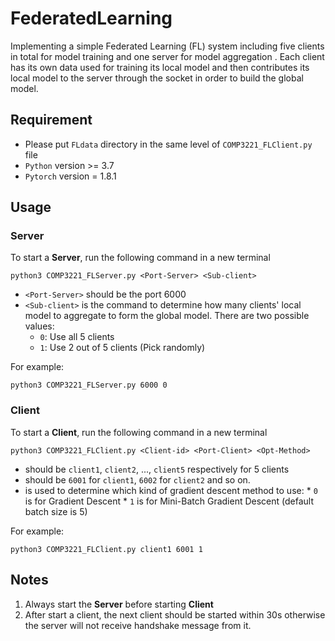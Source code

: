 # FederatedLearning
Implementing a simple Federated Learning (FL) system including five clients in
total for model training and one server for model aggregation . Each client has its own data used for training
its local model and then contributes its local model to the server through the socket in order
to build the global model.

## Requirement
* Please put `FLdata` directory in the same level of `COMP3221_FLClient.py` file
* `Python` version >= 3.7
* `Pytorch` version = 1.8.1

## Usage
### Server
To start a **Server**, run the following command in a new terminal
```
python3 COMP3221_FLServer.py <Port-Server> <Sub-client>
```
* `<Port-Server>` should be the port 6000
* `<Sub-client>` is the command to determine how many clients' local model to aggregate to form the global model. There are two possible values:
     * `0`: Use all 5 clients
     * `1`: Use 2 out of 5 clients (Pick randomly)

For example:
```
python3 COMP3221_FLServer.py 6000 0
```

### Client
To start a **Client**, run the following command in a new terminal
```
python3 COMP3221_FLClient.py <Client-id> <Port-Client> <Opt-Method>
```
* <Client-id> should be `client1`, `client2`, ..., `client5` respectively for 5 clients 
* <Port-Server> should be `6001` for `client1`, `6002` for `client2` and so on.
* <Opt-Method> is used to determine which kind of gradient descent method to use:
      * `0` is for Gradient Descent
      * `1` is for Mini-Batch Gradient Descent (default batch size is 5)

For example:
```
python3 COMP3221_FLClient.py client1 6001 1
```
## Notes
1. Always start the **Server** before starting **Client**
2. After start a client, the next client should be started within 30s otherwise the server will not receive handshake message from it.
